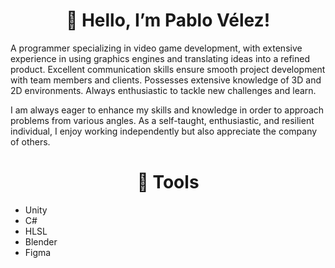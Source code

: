  <h1 align="center">👋 Hello, I’m Pablo Vélez!</h1>

A programmer specializing in video game development, with extensive experience in using graphics engines and translating ideas into a refined product. Excellent communication skills ensure smooth project development with team members and clients. Possesses extensive knowledge of 3D and 2D environments. Always enthusiastic to tackle new challenges and learn.

I am always eager to enhance my skills and knowledge in order to approach problems from various angles. As a self-taught, enthusiastic, and resilient individual, I enjoy working independently but also appreciate the company of others.

 <h1 align="center">🔭 Tools </h1>

- Unity
- C#
- HLSL
- Blender
- Figma

<!--
**Phentecost/Phentecost** is a ✨ _special_ ✨ repository because its `README.md` (this file) appears on your GitHub profile.

Here are some ideas to get you started:

- 🔭 I’m currently working on ...
- 🌱 I’m currently learning ...
- 👯 I’m looking to collaborate on ...
- 🤔 I’m looking for help with ...
- 💬 Ask me about ...
- 📫 How to reach me: ...
- 😄 Pronouns: ...
- ⚡ Fun fact: ...
-->
